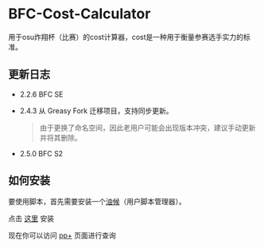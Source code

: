 # BFC-Cost-Calculator
用于osu炸翔杯（比赛）的cost计算器，cost是一种用于衡量参赛选手实力的标准。

## 更新日志
- 2.2.6 BFC SE
- 2.4.3 从 Greasy Fork 迁移项目，支持同步更新。

  > 由于更换了命名空间，因此老用户可能会出现版本冲突，建议手动更新并将其删除。

- 2.5.0 BFC S2

## 如何安装
要使用脚本，首先需要安装一个[油候](http://tampermonkey.net/)（用户脚本管理器）。

点击 [这里](https://github.com/MutoMagic/BFC-Cost-Calculator/raw/master/BFC%20Cost%20Calculator.user.js) 安装

现在你可以访问 [pp+](https://syrin.me/pp+/) 页面进行查询
